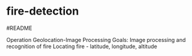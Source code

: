 # fire-detection

#README

Operation Geolocation-Image Processing
Goals: Image processing and recognition of fire
       Locating fire - latitude, longitude, altitude
